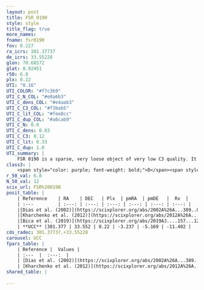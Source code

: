 ```yaml
---
layout: post
title: FSR 0190
style: style
title_flag: true
more_names: 
fname: fsr0190
fov: 0.227
ra_icrs: 301.37737
de_icrs: 33.55228
glon: 70.68572
glat: 0.92451
r50: 6.8
plx: 0.22
UTI: "0.16"
UTI_COLOR: "#f7c3b9"
UTI_C_N_COL: "#e0a6b3"
UTI_C_dens_COL: "#e4aab3"
UTI_C_C3_COL: "#f3bab5"
UTI_C_lit_COL: "#fee8cc"
UTI_C_dup_COL: "#a6cab9"
UTI_C_N: 0.0
UTI_C_dens: 0.03
UTI_C_C3: 0.12
UTI_C_lit: 0.33
UTI_C_dup: 1.0
UTI_summary: |
    FSR 0190 is a sparse, very loose object of very low C3 quality. It is poorly studied in the literature, with no articles listed in the last 6 years.<br><br><span style="color: #99180f; font-weight: bold;">Warning: </span>contains less than 25 stars with <i>P>0.5</i> estimated.
class3: |
    <span style="color: purple; font-weight: bold;">D</span><span style="color: red; font-weight: bold;">C</span>
r_50_val: 6.8
N_50_val: 12
scix_url: FSR%200190
posit_table: |
    | Reference    | RA    | DEC   | Plx  | pmRA  | pmDE   |  Rv  |
    | :---         | :---: | :---: | :---: | :---: | :---: | :---: |
    |[Dias et al. (2002)](https://scixplorer.org/abs/2002A%26A...389..871D) | 301.367 | 33.575 | -- | -2.73 | -6.95 | -- |
    |[Kharchenko et al. (2012)](https://scixplorer.org/abs/2012A%26A...543A.156K) | 301.373 | 33.567 | -- | -3.62 | -2.24 | -- |
    |[Bica et al. (2019)](https://scixplorer.org/abs/2019AJ....157...12B) | 301.38 | 33.569 | -- | -- | -- | -- |
    | **UCC** |301.377 | 33.552 | 0.22 | -3.237 | -5.169 | -11.402 | 
cds_radec: 301.37737,+33.55228
carousel: UCC
fpars_table: |
    | Reference |  Values |
    | :---  |  :---:  |
    | [Dias et al. (2002)](https://scixplorer.org/abs/2002A%26A...389..871D) | `E(B-V)=0.874, Dist=3924.0, Age=6.1` |
    | [Kharchenko et al. (2012)](https://scixplorer.org/abs/2012A%26A...543A.156K) | `e_bv=0.874, distance=3924, log_age=6.1` |
shared_table: |
    
---
```

